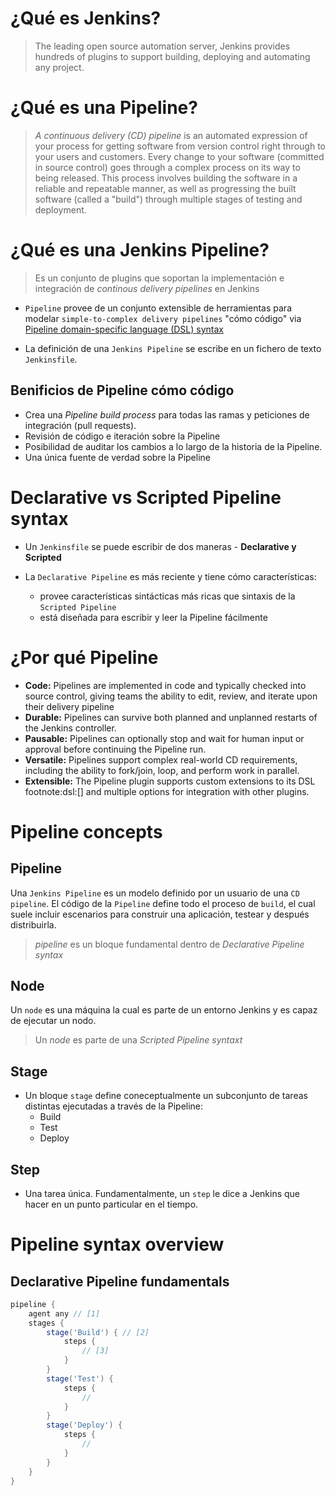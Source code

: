 # ¿Qué es Jenkins?

> The leading open source automation server, Jenkins provides hundreds of plugins to support building, deploying and automating any project.

# ¿Qué es una Pipeline?

> _A continuous delivery (CD) pipeline_ is an automated expression of your process for getting software from version control right through to your users and customers. Every change to your software (committed in source control) goes through a complex process on its way to being released. This process involves building the software in a reliable and repeatable manner, as well as progressing the built software (called a "build") through multiple stages of testing and deployment.

# ¿Qué es una Jenkins Pipeline?

> Es un conjunto de plugins que soportan la implementación e integración de _continous delivery pipelines_ en Jenkins  

* `Pipeline` provee de un conjunto extensible de herramientas para modelar `simple-to-complex delivery pipelines` "cómo código" via [Pipeline domain-specific language (DSL) syntax]('https://www.jenkins.io/doc/book/pipeline/syntax/')

* La definición de una `Jenkins Pipeline` se escribe en un fichero de texto `Jenkinsfile`.

## Benificios de Pipeline cómo código

* Crea una _Pipeline build process_ para todas las ramas y peticiones de integración (pull requests).
* Revisión de código e iteración  sobre la Pipeline
* Posibilidad de auditar los cambios a lo largo de la historia de la Pipeline.
* Una única fuente de verdad sobre la Pipeline

# Declarative vs Scripted Pipeline syntax

* Un `Jenkinsfile` se puede escribir de dos maneras - **Declarative y Scripted**

* La `Declarative Pipeline` es más reciente y tiene cómo características:
    - provee características sintácticas más ricas que sintaxis de la `Scripted Pipeline`
    - está diseñada para escribir y leer la Pipeline fácilmente

# ¿Por qué Pipeline

* __Code:__ Pipelines are implemented in code and typically checked into source control, giving teams the ability to edit, review, and iterate upon their delivery pipeline
* __Durable:__ Pipelines can survive both planned and unplanned restarts of the Jenkins controller.
* __Pausable:__ Pipelines can optionally stop and wait for human input or approval before continuing the Pipeline run.
* __Versatile:__ Pipelines support complex real-world CD requirements, including the ability to fork/join, loop, and perform work in parallel.
* __Extensible:__ The Pipeline plugin supports custom extensions to its DSL footnote:dsl:[] and multiple options for integration with other plugins.

# Pipeline concepts

## Pipeline

Una `Jenkins Pipeline` es un modelo definido por un usuario de una `CD pipeline`. El código de la `Pipeline` define todo el proceso de `build`, el cual suele incluir escenarios para construir una aplicación, testear y después distribuirla.

> _pipeline_ es un bloque fundamental dentro de _Declarative Pipeline syntax_

## Node 

Un `node` es una máquina la cual es parte de un entorno Jenkins y es capaz de ejecutar un nodo.

> Un _node_ es parte de una _Scripted Pipeline syntaxt_ 

## Stage

* Un bloque `stage` define coneceptualmente un subconjunto de tareas distintas ejecutadas a través de la Pipeline: 
    - Build
    - Test
    - Deploy

## Step

* Una tarea única. Fundamentalmente, un `step` le dice a Jenkins que hacer en un punto particular en el tiempo.

# Pipeline syntax overview

## Declarative Pipeline fundamentals

```groovy
pipeline {
    agent any // [1]
    stages {
        stage('Build') { // [2]
            steps {
                // [3]
            }
        }
        stage('Test') { 
            steps {
                // 
            }
        }
        stage('Deploy') { 
            steps {
                // 
            }
        }
    }
}
```